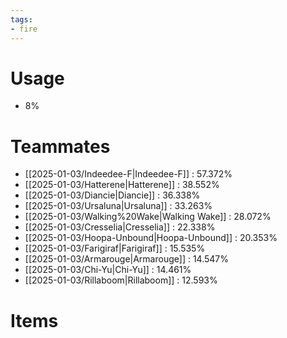 ```yaml
---
tags:
- fire
---
```

# Usage
- 8%
# Teammates
- [[2025-01-03/Indeedee-F|Indeedee-F]] : 57.372%
- [[2025-01-03/Hatterene|Hatterene]] : 38.552%
- [[2025-01-03/Diancie|Diancie]] : 36.338%
- [[2025-01-03/Ursaluna|Ursaluna]] : 33.263%
- [[2025-01-03/Walking%20Wake|Walking Wake]] : 28.072%
- [[2025-01-03/Cresselia|Cresselia]] : 22.338%
- [[2025-01-03/Hoopa-Unbound|Hoopa-Unbound]] : 20.353%
- [[2025-01-03/Farigiraf|Farigiraf]] : 15.535%
- [[2025-01-03/Armarouge|Armarouge]] : 14.547%
- [[2025-01-03/Chi-Yu|Chi-Yu]] : 14.461%
- [[2025-01-03/Rillaboom|Rillaboom]] : 12.593%
# Items